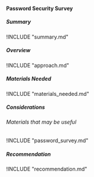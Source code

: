 

#### Password Security Survey

##### Summary
!INCLUDE "summary.md"

##### Overview
!INCLUDE "approach.md"

##### Materials Needed
!INCLUDE "materials_needed.md"

##### Considerations
###### Materials that may be useful
!INCLUDE "password_survey.md"

##### Recommendation
!INCLUDE "recommendation.md"


